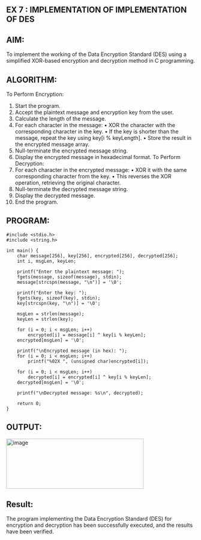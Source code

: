 ## EX 7 : IMPLEMENTATION OF IMPLEMENTATION OF DES

## AIM:

To implement the working of the Data Encryption Standard (DES) using a simplified XOR-based encryption and decryption method in C programming.

## ALGORITHM:
To Perform Encryption:
1.	Start the program.
2.	Accept the plaintext message and encryption key from the user.
3.	Calculate the length of the message.
4.	For each character in the message:
•	XOR the character with the corresponding character in the key.
•	If the key is shorter than the message, repeat the key using key[i % keyLength].
•	Store the result in the encrypted message array.
5.	Null-terminate the encrypted message string.
6.	Display the encrypted message in hexadecimal format.
To Perform Decryption:
7.	For each character in the encrypted message:
•	XOR it with the same corresponding character from the key.
•	This reverses the XOR operation, retrieving the original character.
8.	Null-terminate the decrypted message string.
9.	Display the decrypted message.
10.	End the program.


## PROGRAM:
```
#include <stdio.h>
#include <string.h>

int main() {
    char message[256], key[256], encrypted[256], decrypted[256];
    int i, msgLen, keyLen;

    printf("Enter the plaintext message: ");
    fgets(message, sizeof(message), stdin);
    message[strcspn(message, "\n")] = '\0';

    printf("Enter the key: ");
    fgets(key, sizeof(key), stdin);
    key[strcspn(key, "\n")] = '\0';

    msgLen = strlen(message);
    keyLen = strlen(key);

    for (i = 0; i < msgLen; i++)
        encrypted[i] = message[i] ^ key[i % keyLen];
    encrypted[msgLen] = '\0';

    printf("\nEncrypted message (in hex): ");
    for (i = 0; i < msgLen; i++)
        printf("%02X ", (unsigned char)encrypted[i]);

    for (i = 0; i < msgLen; i++)
        decrypted[i] = encrypted[i] ^ key[i % keyLen];
    decrypted[msgLen] = '\0';

    printf("\nDecrypted message: %s\n", decrypted);

    return 0;
}
```
## OUTPUT:

<img width="366" height="133" alt="image" src="https://github.com/user-attachments/assets/594a1e34-38ee-4d1f-8047-50f108e76b7b" />



## Result:
The program implementing the Data Encryption Standard (DES) for encryption and decryption	has	been	successfully	executed,	and	the	results	have	been	verified.
